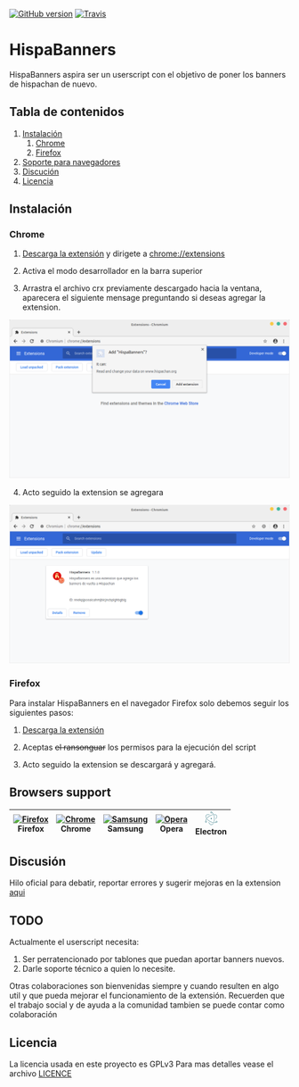 [![GitHub version](https://badge.fury.io/gh/Naereen%2FStrapDown.js.svg)](https://github.com/Naereen/StrapDown.js)
[![Travis](https://img.shields.io/travis/godban/browsers-support-badges.svg)](https://github.com/godban/browsers-support-badges)

# HispaBanners
HispaBanners aspira ser un userscript con el objetivo de poner los banners de hispachan de nuevo.

## Tabla de contenidos

1. [Instalación](#instalación)
      1. [Chrome](#chrome)
      2. [Firefox](#firefox)
2. [Soporte para navegadores](#browsers-support)
3. [Discución](#discusión)
4. [Licencia](#licencia)

## Instalación

### Chrome

1. [Descarga la extensión](https://github.com/1-byte-man/HispaBanners/releases/download/1.1.1/HispaBanners.crx) y dirigete a [chrome://extensions](chrome://extensions/)

2. Activa el modo desarrollador en la barra superior

3. Arrastra el archivo crx previamente descargado hacia la ventana, aparecera el siguiente mensage preguntando si deseas agregar la extension.

![modal confirm](static/img/01.png)

4. Acto seguido la extension se agregara

![ext enabled](static/img/02.png)

### Firefox

Para instalar HispaBanners en el navegador Firefox solo debemos seguir los siguientes pasos:

1. [Descarga la extensión](https://addons.mozilla.org/es/firefox/addon/hispabanners/)

2. Aceptas ~~el ransonguar~~ los permisos para la ejecución del script

3. Acto seguido la extension se descargará y agregará.

## Browsers support

| [<img src="https://raw.githubusercontent.com/alrra/browser-logos/master/src/firefox/firefox_48x48.png" alt="Firefox" width="24px" height="24px" />](http://godban.github.io/browsers-support-badges/)<br>Firefox | [<img src="https://raw.githubusercontent.com/alrra/browser-logos/master/src/chrome/chrome_48x48.png" alt="Chrome" width="24px" height="24px" />](http://godban.github.io/browsers-support-badges/)<br>Chrome | [<img src="https://raw.githubusercontent.com/alrra/browser-logos/master/src/samsung-internet/samsung-internet_48x48.png" alt="Samsung" width="24px" height="24px" />](http://godban.github.io/browsers-support-badges/)<br>Samsung | [<img src="https://raw.githubusercontent.com/alrra/browser-logos/master/src/opera/opera_48x48.png" alt="Opera" width="24px" height="24px" />](http://godban.github.io/browsers-support-badges/)<br>Opera | [<img src="https://raw.githubusercontent.com/alrra/browser-logos/master/src/electron/electron_48x48.png" alt="Electron" width="24px" height="24px" />](http://godban.github.io/browsers-support-badges/)<br>Electron |
| --------- | --------- | --------- | --------- | --------- |

## Discusión

Hilo oficial para debatir, reportar errores y sugerir mejoras en la extension [aqui](https://www.hispachan.org/m/res/63092.html)

## TODO
Actualmente el userscript necesita:
1. Ser perratencionado por tablones que puedan aportar banners nuevos.
2. Darle soporte técnico a quien lo necesite.

Otras colaboraciones son bienvenidas siempre y cuando resulten en algo util y que pueda mejorar el funcionamiento de la extensión. Recuerden que el trabajo social y de ayuda a la comunidad tambien se puede contar como colaboración

## Licencia

La licencia usada en este proyecto es GPLv3 Para mas detalles vease el archivo [LICENCE](LICENsE)
